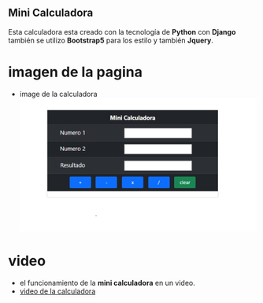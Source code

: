 ## Mini Calculadora
Esta calculadora esta creado con la tecnología de **Python** con **Django** 
también se utilizo **Bootstrap5** para los estilo y también **Jquery**.

# imagen de la pagina
- image de la calculadora  
![Calculadora](app/image/calculadora.jpg)

# video 
- el funcionamiento de la **mini calculadora** en un video.
- [video de la calculadora]()